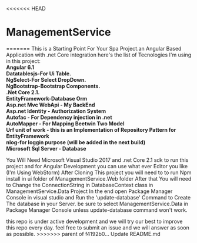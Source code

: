 <<<<<<< HEAD
# ManagementService
=======
This is a Starting Point For Your Spa Project.an Angular Based Application with .net Core integration
here's the list of Tecnologies I'm using in this project:<br/>
<b>Angular 6.1 </b><br/>
<b>Datatablesjs-For Ui Table.</b><br/>
<b>NgSelect-For Select DropDown.</b><br/>
<b>NgBootstrap-Bootstrap Components.</b><br/>
<b>.Net Core 2.1.</b><br/>
<b>EntityFramework-Database Orm</b><br/>
<b>Asp.net Mvc WebApi - My BackEnd</b><br/>
<b>Asp.net Identity - Authorization System</b><br/> 
<b>Autofac - For Dependency injection in .net</b><br/>
<b>AutoMapper - For Mapping Beetwin Two Model</b><br/>
<b>Urf unit of work - this is an Implementation of Repository Pattern for EntityFramework</b><br/>
<b>nlog-for loggin purpose (will be added in the next build) </b><br/>
<b>Microsoft Sql Server - Database  </b></b>

You Will Need Microsoft Visual Studio 2017 and .net Core 2.1 sdk to run this project 
and for Angular Development you can use what ever Editor you like (I'm Using WebStorm) 
After Cloning This project you will need to to run Npm install in ui folder of ManagementService.Web folder 
After that You will need to Change the ConnectionString in DatabaseContext class in ManagementService.Data Project 
In the end open Package Manager Console in visual studio and Run the 'update-database' Command to Create The database in your Server.
be sure to select ManagementService.Data in Package Manager Console unless update-database command won't work.

</b>
this repo is under active development and we will try our best to improve this repo every day.</b>
feel free to submit an issue and we will answer as soon as possible.
>>>>>>> parent of f4192b0... Update README.md
